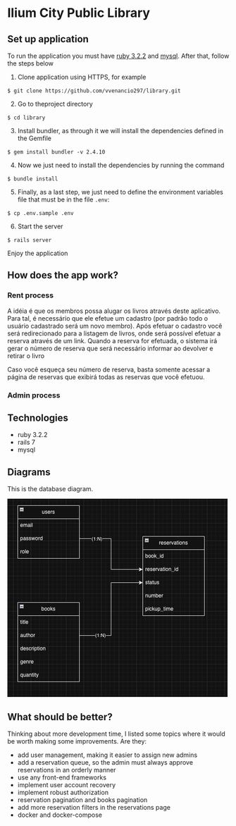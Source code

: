 # Ilium City Public Library


## Set up application

To run the application you must have [ruby 3.2.2](https://www.ruby-lang.org/pt/documentation/installation/) and [mysql](https://dev.mysql.com/doc/mysql-installation-excerpt/5.7/en/). After that, follow the steps below

1. Clone application using HTTPS, for example
```
$ git clone https://github.com/vvenancio297/library.git
```

2. Go to theproject directory
```
$ cd library
```

3. Install bundler, as through it we will install the dependencies defined in the Gemfile
```
$ gem install bundler -v 2.4.10
```

4. Now we just need to install the dependencies by running the command
```
$ bundle install
```

5. Finally, as a last step, we just need to define the environment variables file that must be in the file `.env`:
```
$ cp .env.sample .env
```

6. Start the server
```
$ rails server
```

Enjoy the application

## How does the app work?


### Rent process

A idéia é que os membros possa alugar os livros através deste aplicativo. Para tal, é necessário que ele efetue um cadastro (por padrão todo o usuário cadastrado será um novo membro).
Após efetuar o cadastro você será redirecionado para a listagem de livros, onde será possível efetuar a reserva através de um link. Quando a reserva for efetuada, o sistema irá gerar o número de reserva que será necessário informar ao devolver e retirar o livro

Caso você esqueça seu número de reserva, basta somente acessar a página de reservas que exibirá todas as reservas que você efetuou.

### Admin process

## Technologies

- ruby 3.2.2
- rails 7
- mysql

## Diagrams

This is the database diagram. 

![Database diagram](./docs/database_diagram.png)

## What should be better?

Thinking about more development time, I listed some topics where it would be worth making some improvements. Are they:

- add user management, making it easier to assign new admins
- add a reservation queue, so the admin must always approve reservations in an orderly manner
- use any front-end frameworks 
- implement user account recovery
- implement robust authorization 
- reservation pagination and books pagination
- add more reservation filters in the reservations page
- docker and docker-compose